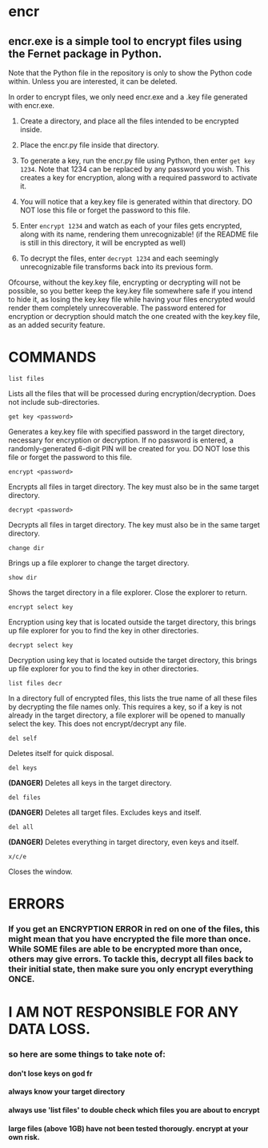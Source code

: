 # encr
## encr.exe is a simple tool to encrypt files using the Fernet package in Python.
Note that the Python file in the repository is only to show the Python code within. Unless you are interested, it can be deleted.

In order to encrypt files, we only need encr.exe and a .key file generated with encr.exe.

1) Create a directory, and place all the files intended to be encrypted inside.

2) Place the encr.py file inside that directory.

3) To generate a key, run the encr.py file using Python, then enter `get key 1234`. Note that 1234 can be replaced by any password you wish. This creates a key for encryption, along with a required password to activate it.

4) You will notice that a key.key file is generated within that directory. DO NOT lose this file or forget the password to this file.

5) Enter `encrypt 1234` and watch as each of your files gets encrypted, along with its name, rendering them unrecognizable! (if the README file is still in this directory, it will be encrypted as well)

6) To decrypt the files, enter `decrypt 1234` and each seemingly unrecognizable file transforms back into its previous form.

Ofcourse, without the key.key file, encrypting or decrypting will not be possible, so you better keep the key.key file somewhere safe if you intend to hide it, as losing the key.key file while having your files encrypted would render them completely unrecoverable. The password entered for encryption or decryption should match the one created with the key.key file, as an added security feature.

# COMMANDS
``` 
list files
```
Lists all the files that will be processed during encryption/decryption. Does not include sub-directories.
```
get key <password>
```
Generates a key.key file with specified password in the target directory, necessary for encryption or decryption. If no password is entered, a randomly-generated 6-digit PIN will be created for you. DO NOT lose this file or forget the password to this file.
```
encrypt <password>
```
Encrypts all files in target directory. The key must also be in the same target directory.
```
decrypt <password>
```
Decrypts all files in target directory. The key must also be in the same target directory.
```
change dir
```
Brings up a file explorer to change the target directory.
```
show dir
```
Shows the target directory in a file explorer. Close the explorer to return.
```
encrypt select key
```
Encryption using key that is located outside the target directory, this brings up file explorer for you to find the key in other directories.
```
decrypt select key
```
Decryption using key that is located outside the target directory, this brings up file explorer for you to find the key in other directories.
``` 
list files decr
```
In a directory full of encrypted files, this lists the true name of all these files by decrypting the file names only. This requires a key, so if a key is not already in the target directory, a file explorer will be opened to manually select the key. This does not encrypt/decrypt any file.
```
del self
```
Deletes itself for quick disposal.
```
del keys
```
**(DANGER)** Deletes all keys in the target directory.
```
del files
```
**(DANGER)** Deletes all target files. Excludes keys and itself.
```
del all
```
**(DANGER)** Deletes everything in target directory, even keys and itself.
```
x/c/e
```
Closes the window.

# ERRORS
### If you get an ENCRYPTION ERROR in red on one of the files, this might mean that you have encrypted the file more than once. While SOME files are able to be encrypted more than once, others may give errors. To tackle this, decrypt all files back to their initial state, then make sure you only encrypt everything ONCE.

# I AM NOT RESPONSIBLE FOR ANY DATA LOSS.
### so here are some things to take note of:
#### don't lose keys on god fr
#### always know your target directory
#### always use 'list files' to double check which files you are about to encrypt
#### large files (above 1GB) have not been tested thorougly. encrypt at your own risk.
